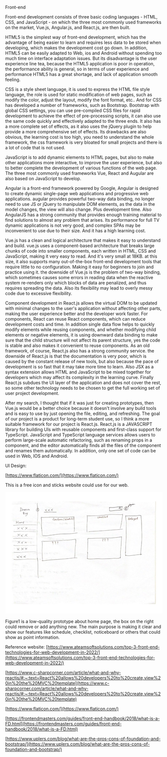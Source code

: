 Front-end

Front-end development consists of three basic coding languages - HTML, CSS, and JavaScript - on which the three most commonly used frameworks on the market, Vue.js, Angular.js, and React.js, are then built.

HTML5 is the simplest way of front-end development, which has the advantage of being easier to learn and requires less data to be stored when developing, which makes the development cost go down. In addition, HTML5 can be easily adapted to Web, ios and Android without spending too much time on interface adaptation issues. But its disadvantage is the user experience line tea, because the HTML5 application is poor in operation, the performance ability is general, so in terms of user experience and performance HTML5 has a great shortage, and lack of application smooth feeling.

CSS is a style sheet language, it is used to express the HTML file style language, the role is used for static modification of web pages, such as modify the color, adjust the layout, modify the font format, etc.. And for CSS has developed a number of frameworks, such as Bootstrap. Bootstrap with global CSS settings, you can use pre-compiled CSS files for rapid development to achieve the effect of pre-processing scripts, it can also use the same code quickly and effectively adapted to the three ends. It also has a more complete set of effects, as it also uses the jQuery plugin to help provide a more comprehensive set of effects. Its drawbacks are also obvious, the learning cost is too high, you need to understand the whole framework, the css framework is very bloated for small projects and there is a lot of code that is not used.

JavaScript is to add dynamic elements to HTML pages, but also to make other applications more interactive, to improve the user experience, but also to better complete the development of various functions of the web page. The three most commonly used frameworks Vue, React and Augular are also based on JavaScript to develop.

Angular is a front-end framework powered by Google, Angular is designed to create dynamic single-page web applications and progressive web applications. augular provides powerful two-way data binding, no longer need to use JS or jQuery to manipulate DOM elements, as the data in the model changes, the view will also change. Plus development time. Also AngularJS has a strong community that provides enough training material to find solutions to almost any problem that arises. Its performance for full TV dynamic applications is not very good, and complex SPAs may be inconvenient to use due to their size. And it has a high learning cost.

Vue.js has a clean and logical architecture that makes it easy to understand and build. vue.js uses a component-based architecture that breaks large chunks of code into smaller components, each written in HTML, CSS and JavaScript, making it very easy to read. And it's very small at 18KB. at this size, it also supports many out-of-the-box front-end development tools that require little to no configuration. Making it easy for beginners to join and practice using it. the downside of Vue.js is the problem of two-way binding, which sometimes causes some errors in reading data when the reactive system re-renders only which blocks of data are penalized, and thus requires spreading the data. Also its flexibility may lead to overly messy code due to excessive flexibility.

Component development in React.js allows the virtual DOM to be updated with minimal changes to the user's application without affecting other parts, making the user experience better and the developer work faster. For components, React can reuse React components, which can reduce development costs and time. In addition single data flow helps to quickly modify elements while reusing components, and whether modifying child elements or negative elements, it is using downward data binding to make sure that the child structure will not affect its parent structure, yes the code is stable and also makes it convenient to reuse components. As an old framework, of course, React.js also has a strong community service. the downside of React.js is that the documentation is very poor, which is caused by the constant release of new tools, but also because the pace of development is so fast that it may take more time to learn. Also JSX as a syntax extension allows HTML and JavaScript to be mixed together for developers which may affect its complexity in the learning curve. Finally React.js subdues the UI layer of the application and does not cover the rest, so some other technology needs to be chosen to get the full working set of user project development.

After my search, I thought that if it was just for creating prototypes, then Vue.js would be a better choice because it doesn't involve any build tools and is easy to use by just opening the file, editing, and refreshing. The goal of our project is a product for long-term student use, so I think a more suitable framework for our project is React.js. React.js is a JAVASCRIPT library for building UIs with reusable components and first-class support for TypeScript. JavaScript and TypeScript language services allows users to perform large-scale automatic refactoring, such as renaming props in a component, and the editor automatically finds all the files of the component and renames them automatically. In addition, only one set of code can be used in Web, IOS and Android.


UI Design:

[https://www.flaticon.com/](https://www.flaticon.com/)

This is a free icon and sticks website could use for our web.

![Figure 1](../../assests/images/ui_6.jpg)

Figure1 is a low-quality prototype about home page, the box on the right could remove or add anything new. The main purpose is making it clear and show our features like schedule, checklist, noticeboard or others that could show as point information.

Reference website:
[https://www.ateamsoftsolutions.com/top-3-front-end-technologies-for-web-development-in-2022/](https://www.ateamsoftsolutions.com/top-3-front-end-technologies-for-web-development-in-2022/)

[https://www.c-sharpcorner.com/article/what-and-why-reactjs/#:~:text=React%20allows%20developers%20to%20create,view%20in%20the%20MVC%20template](https://www.c-sharpcorner.com/article/what-and-why-reactjs/#:~:text=React%20allows%20developers%20to%20create,view%20in%20the%20MVC%20template)

[https://www.flaticon.com/](https://www.flaticon.com/)

[https://frontendmasters.com/guides/front-end-handbook/2018/what-is-a-FD.html](https://frontendmasters.com/guides/front-end-handbook/2018/what-is-a-FD.html)

[https://www.uplers.com/blog/what-are-the-pros-cons-of-foundation-and-bootstrap/](https://www.uplers.com/blog/what-are-the-pros-cons-of-foundation-and-bootstrap/)


